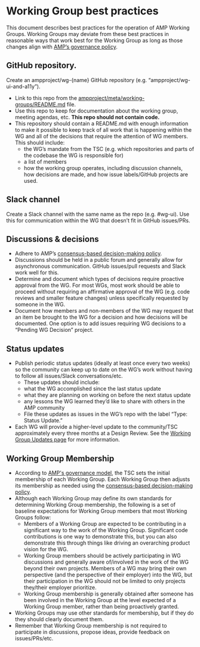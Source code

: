 # Working Group best practices

This document describes best practices for the operation of AMP Working Groups.  Working Groups may deviate from these best practices in reasonable ways that work best for the Working Group as long as those changes align with [AMP’s governance policy](../GOVERNANCE.md).

## GitHub repository.
Create an ampproject/wg-{name} GitHub repository (e.g. “ampproject/wg-ui-and-a11y”).
  * Link to this repo from the [ampproject/meta/working-groups/README.md](README.md) file.
  * Use this repo to keep for documentation about the working group, meeting agendas, etc.  **This repo should not contain code.**
  * This repository should contain a README.md with enough information to make it possible to keep track of all work that is happening within the WG and all of the decisions that require the attention of WG members.  This should include:
    * the WG’s mandate from the TSC (e.g. which repositories and parts of the codebase the WG is responsible for)
    * a list of members
    * how the working group operates, including discussion channels, how decisions are made, and how issue labels/GitHub projects are used.

## Slack channel
Create a Slack channel with the same name as the repo (e.g. #wg-ui).  Use this for communication within the WG that doesn’t fit in GitHub issues/PRs.

## Discussions & decisions
  * Adhere to AMP’s [consensus-based decision-making policy](../GOVERNANCE.md#decision-making-policy).
  * Discussions should be held in a public forum and generally allow for asynchronous communication.  GitHub issues/pull requests and Slack work well for this.
  * Determine and document which types of decisions require proactive approval from the WG.  For most WGs, most work should be able to proceed without requiring an affirmative approval of the WG (e.g. code reviews and smaller feature changes) unless specifically requested by someone in the WG.
  * Document how members and non-members of the WG may request that an item be brought to the WG for a decision and how decisions will be documented.  One option is to add issues requiring WG decisions to a “Pending WG Decision” project.
  
## Status updates
  * Publish periodic status updates (ideally at least once every two weeks) so the community can keep up to date on the WG’s work without having to follow all issues/Slack conversations/etc.
    *  These updates should include:
      * what the WG accomplished since the last status update
      * what they are planning on working on before the next status update
      * any lessons the WG learned they’d like to share with others in the AMP community
    * File these updates as issues in the WG’s repo with the label “Type: Status Update.”
  * Each WG will provide a higher-level update to the community/TSC approximately every three months at a Design Review.  See the [Working Group Updates page](https://github.com/ampproject/meta/wiki/Working-Group-Updates) for more information.
  
## Working Group Membership
  * According to [AMP's governance model](https://github.com/ampproject/meta/blob/master/GOVERNANCE.md), the TSC sets the initial membership of each Working Group.  Each Working Group then adjusts its membership as needed using the [consensus-based decision-making policy](../GOVERNANCE.md#decision-making-policy).
  * Although each Working Group may define its own standards for determining Working Group membership, the following is a set of baseline expectations for Working Group members that most Working Groups follow:
    * Members of a Working Group are expected to be contributing in a significant way to the work of the Working Group.  Significant code contributions is one way to demonstrate this, but you can also demonstrate this through things like driving an overarching product vision for the WG.
    * Working Group members should be actively participating in WG discussions and generally aware of/involved in the work of the WG beyond their own projects.  Members of a WG may bring their own perspective (and the perspective of their employer) into the WG, but their participation in the WG should not be limited to only projects they/their employer prioritize.
    * Working Group membership is generally obtained after someone has been involved in the Working Group at the level expected of a Working Group member, rather than being proactively granted.
  * Working Groups may use other standards for membership, but if they do they should clearly document them.
  * Remember that Working Group membership is not required to participate in discussions, propose ideas, provide feedback on issues/PRs/etc.

